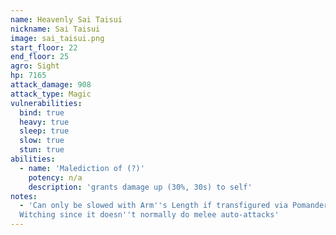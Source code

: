 ```yaml
---
name: Heavenly Sai Taisui
nickname: Sai Taisui
image: sai_taisui.png
start_floor: 22
end_floor: 25
agro: Sight
hp: 7165
attack_damage: 908
attack_type: Magic
vulnerabilities:
  bind: true
  heavy: true
  sleep: true
  slow: true
  stun: true
abilities:
  - name: 'Malediction of (?)'
    potency: n/a
    description: 'grants damage up (30%, 30s) to self'
notes:
  - 'Can only be slowed with Arm''s Length if transfigured via Pomander of
  Witching since it doesn''t normally do melee auto-attacks'
---
```

